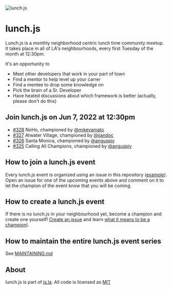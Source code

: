 ![lunch.js](http://i.imgur.com/5kPcPqZ.png)

# lunch.js

Lunch.js is a monthly neighborhood centric lunch time community meetup. It takes place in all of LA's neighbourhoods, every first Tuesday of the month at 12:30pm.

It's an opportunity to

- Meet other developers that work in your part of town
- Find a mentor to help level up your carrer
- Find a mentee to drop some knowledge on
- Pick the brain of a Sr. Developer
- Have heated discussions about which framework is better (actually, please don't do this)

<!--START_SECTION:events-->
## Join lunch.js on Jun 7, 2022 at 12:30pm
  
- [#328](https://github.com/jsla/lunch.js/issues/328) NoHo, championed by [@mikeyamato](https://github.com/mikeyamato)
- [#327](https://github.com/jsla/lunch.js/issues/327) Atwater Village, championed by [@jjandoc](https://github.com/jjandoc)
- [#326](https://github.com/jsla/lunch.js/issues/326) Santa Monica, championed by [@anguspiv](https://github.com/anguspiv)
- [#325](https://github.com/jsla/lunch.js/issues/325) Calling All Champions, championed by [@anguspiv](https://github.com/anguspiv)
<!--END_SECTION:events-->

## How to join a lunch.js event

Every lunch.js event is organized using an issue in this repository ([example](https://github.com/jsla/lunch.js/issues/258)). Open an issue for one of the upcoming events above and comment on it to let the champion of the event know that you will be coming.

## How to create a lunch.js event

If there is no lunch.js in your neighbourhood yet, become a champion and create one yourself! [Create an issue](https://github.com/jsla/lunch.js/issues/new) and learn [what it means to be a champion](https://github.com/jsla/lunch.js/blob/master/CONTRIBUTING.md#readme)).

## How to maintain the entire lunch.js event series

See [MAINTAINING.md](MAINTAINING.md)

## About

lunch.js is part of [js.la](https://js.la). All code is licensed as [MIT](LICENSE)
